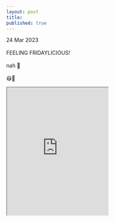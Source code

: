 ```yaml
---
layout: post
title:
published: true
---
```

24 Mar 2023
<br>
<br>
FEELING FRIDAYLICIOUS!
<br>
<br>
nah 🤷  
<br>
😷💊
<br>
<!--more-->
<iframe src="https://drive.google.com/file/d/1Zcv05ENgaZI0acWmENwgmAc-c6Tma0Iv/preview" width="270" height="340" allow="autoplay"></iframe>
